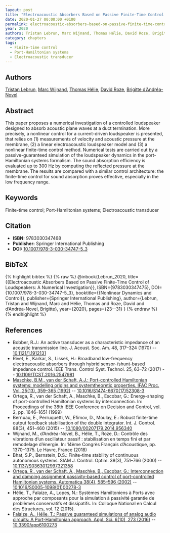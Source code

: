 ```yaml
---
layout: post
title: "Electroacoustic Absorbers Based on Passive Finite-Time Control of Loudspeakers: A Numerical Investigation"
date: 2020-01-27 00:00:00 +0100
permalink: electroacoustic-absorbers-based-on-passive-finite-time-control-of-loudspeakers-a-numerical-investigation
year: 2020
authors: Tristan Lebrun, Marc Wijnand, Thomas Hélie, David Roze, Brigitte d’Andréa-Novel
category: chapters
tags:
  - Finite-time control
  - Port-Hamiltonian systems
  - Electroacoustic transducer
---
```

 
## Authors
[Tristan Lebrun](authors/tristan-lebrun), [Marc Wijnand](authors/marc-wijnand), [Thomas Hélie](authors/thomas-helie), [David Roze](authors/david-roze), [Brigitte d’Andréa-Novel](authors/brigitte-d-andrea-novel)
 
## Abstract
This paper proposes a numerical investigation of a controlled loudspeaker designed to absorb acoustic plane waves at a duct termination. More precisely, a nonlinear control for a current-driven loudspeaker is presented, that relies on (1) measurements of velocity and acoustic pressure at the membrane, (2) a linear electroacoustic loudspeaker model and (3) a nonlinear finite-time control method. Numerical tests are carried out by a passive-guaranteed simulation of the loudspeaker dynamics in the port-Hamiltonian systems formalism. The sound absorption efficiency is evaluated up to 300 Hz by computing the reflected pressure at the membrane. The results are compared with a similar control architecture: the finite-time control for sound absorption proves effective, especially in the low frequency range.
 
## Keywords
Finite-time control; Port-Hamiltonian systems; Electroacoustic transducer
 
## Citation
- **ISBN:** 9783030347468
- **Publisher:** Springer International Publishing
- **DOI:** [10.1007/978-3-030-34747-5_3](https://doi.org/10.1007/978-3-030-34747-5_3)
 
## BibTeX
{% highlight bibtex %}
{% raw %}
@inbook{Lebrun_2020,
  title={{Electroacoustic Absorbers Based on Passive Finite-Time Control of Loudspeakers: A Numerical Investigation}},
  ISBN={9783030347475},
  DOI={10.1007/978-3-030-34747-5_3},
  booktitle={{Nonlinear Dynamics and Control}},
  publisher={Springer International Publishing},
  author={Lebrun, Tristan and Wijnand, Marc and Hélie, Thomas and Roze, David and d’Andréa-Novel, Brigitte},
  year={2020},
  pages={23--31}
}
{% endraw %}
{% endhighlight %}
 
## References
- Bobber, R.J.: An active transducer as a characteristic impedance of an acoustic transmission line. J. Acoust. Soc. Am. 48, 317–324 (1970) -- [10.1121/1.1912131](https://doi.org/10.1121/1.1912131)
- Rivet, E., Karkar, S., Lissek, H.: Broadband low-frequency electroacoustic absorbers through hybrid sensor-/shunt-based impedance control. IEEE Trans. Control Syst. Technol. 25, 63–72 (2017) -- [10.1109/TCST.2016.2547981](https://doi.org/10.1109/TCST.2016.2547981)
- [Maschke, B.M., van der Schaft, A.J.: Port-controlled Hamiltonian systems: modelling origins and systemtheoretic properties. IFAC Proc. Vol. 25(13), 359–365 (1992)](port-controlled-hamiltonian-systems-modelling-origins-and-systemtheoretic-properties-92) -- [10.1016/S1474-6670(17)52308-3](https://doi.org/10.1016/S1474-6670(17)52308-3)
- Ortega, R., van der Schaft, A., Maschke, B., Escobar, G.: Energy-shaping of port-controlled Hamiltonian systems by interconnection. In: Proceedings of the 38th IEEE Conference on Decision and Control, vol. 2, pp. 1646–1651 (1999)
- Bernuau, E., Perruquetti, W., Efimov, D., Moulay, E.: Robust finite-time output feedback stabilisation of the double integrator. Int. J. Control. 88(3), 451–460 (2015) -- [10.1080/00207179.2014.956340](https://doi.org/10.1080/00207179.2014.956340)
- Wijnand, M., d’Andréa-Novel, B., Hélie, T., Roze, D.: Contrôle des vibrations d’un oscillateur passif : stabilisation en temps fini et par remodelage d’énergie. In: 14ème Congrès Français d’Acoustique, pp. 1370–1375. Le Havre, France (2018)
- Bhat, S.P., Bernstein, D.S.: Finite-time stability of continuous autonomous systems. SIAM J. Control. Optim. 38(3), 751–766 (2000) -- [10.1137/S0363012997321358](https://doi.org/10.1137/S0363012997321358)
- [Ortega, R., van der Schaft, A., Maschke, B., Escobar, G.: Interconnection and damping assignment passivity-based control of port-controlled Hamiltonian systems. Automatica 38(4), 585–596 (2002)](interconnection-and-damping-assignment-passivity-based-control-of-port-controlled-hamiltonian-systems) -- [10.1016/S0005-1098(01)00278-3](https://doi.org/10.1016/S0005-1098(01)00278-3)
- Hélie, T., Falaize, A., Lopes, N.: Systèmes Hamiltoniens à Ports avec approche par composants pour la simulation à passivité garantie de problèmes conservatifs et dissipatifs. In: Colloque National en Calcul des Structures, vol. 12 (2015).
- [Falaize, A., Hélie, T.: Passive guaranteed simulations of analog audio circuits: A Port-Hamiltonian approach. Appl. Sci. 6(10), 273 (2016)](passive-guaranteed-simulation-of-analog-audio-circuits-a-port-hamiltonian-approach) -- [10.3390/app6100273](https://doi.org/10.3390/app6100273)

